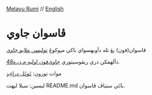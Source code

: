 [Melayu Rumi](README.md) // [English](README_en.md)
# ڤاسوان جاوي
ڤاسوان(فون) يڠ تله دأوبهسواي باڬي مڽوكوڠ [توليسن ملايو جاوي][ويكي]

دألهمكن دري ريڤوسيتوري [جاوي‌فون اوليه م.ن.ه48][جاوي‌فون].

موات تورون: [ݢوݢل دراءيۏ][دراءيۏ]

ليسين: سيلا ليهت README.md باݢي ستياڤ ڤاسوان.

[ويكي]: https://ms.wikipedia.org/wiki/Tulisan_Jawi?wprov=sfla1
[جاوي‌فون]: https://github.com/jawi-mnh48/jawifont/blob/master/README_ms.md
[دراءيۏ]: https://drive.google.com/drive/u/2/folders/1hIquuEN_Y7KD8_CUuR2vzKUz52kVdxa9
